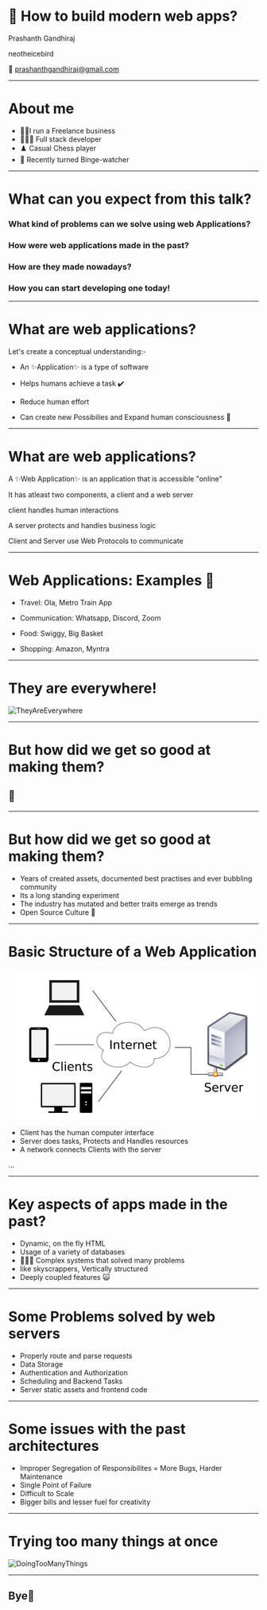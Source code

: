 <!-- classes: title -->

# 🔧 How to build modern web apps?

<!-- block-start: grid -->

Prashanth Gandhiraj
<!-- account: twitter, your-account-name -->
neotheicebird
<!-- block-end -->
📧 prashanthgandhiraj@gmail.com

---

# About me

- 🧑‍💼I run a Freelance business 
- 👨🏽‍💻 Full stack developer 
- ♟️ Casual Chess player 
- 🍿 Recently turned Binge-watcher

---
# What can you expect from this talk?

<!-- fragments-start -->

### What kind of problems can we solve using web Applications?

### How were web applications made in the past?

### How are they made nowadays?

### How you can start developing one today!

<!-- fragments-end -->

---

# What are web applications?

Let's create a conceptual understanding:-


- An ✨Application✨ is a type of software

- Helps humans achieve a task ✔️

- Reduce human effort

- Can create new Possibilies and Expand human consciousness 🌌

<!--note 
Take for example an app like Facebook. It has connected human beings across the world and this improved communications has fundamentally changed how we look at life.
-->
---

# What are web applications?

<!-- fragments-start -->
A ✨Web Application✨ is an application that is accessible "online"

It has atleast two components, a client and a web server

client handles human interactions

A server protects and handles business logic

Client and Server use Web Protocols to communicate
<!-- fragments-end -->

---

# Web Applications: Examples 📱

- Travel: Ola, Metro Train App

- Communication: Whatsapp, Discord, Zoom

- Food: Swiggy, Big Basket

- Shopping: Amazon, Myntra

---

# They are everywhere!

![TheyAreEverywhere](https://media.giphy.com/media/p9G0FYn3Wr1Tjz7VbL/giphy.gif)

<!-- note
Not just consumer apps, there are enterprise apps which are used by employees to help them work better.
-->

---

# But how did we get so good at making them?

## 🤔

---

# But how did we get so good at making them?

- Years of created assets, documented best practises and ever bubbling community
- Its a long standing experiment
- The industry has mutated and better traits emerge as trends
- Open Source Culture 💖

<!-- note
But how did we get so good at making them?

Like any other discipline, through years of practise and by making multiple iterations, the craft of making web apps is now at a peak never before.

Right now, So much of that wealth of decades of work is available for us to use and realize so many of our ideas!
-->

---

# Basic Structure of a Web Application

<!-- block-start: grid -->

<!-- block-start: column -->
![Client-server-model.svg](./assets/Client-server-model.svg)
<!-- block-end -->
<!-- block-start: column, left -->
- Client has the human computer interface
- Server does tasks, Protects and Handles resources
- A network connects Clients with the server

<!-- block-end -->

<!-- block-end -->
...

---

# Key aspects of apps made in the past?

- Dynamic, on the fly HTML
- Usage of a variety of databases
- 🤹🏻‍♂️ Complex systems that solved many problems
- like skyscrappers, Vertically structured
- Deeply coupled features 🙀

<!-- note
While it would take long to explore the entire history of software development, lets try to understand the last generation and its downsides before we understand where we stand now.
-->

---

# Some Problems solved by web servers

- Properly route and parse requests
- Data Storage
- Authentication and Authorization
- Scheduling and Backend Tasks
- Server static assets and frontend code

---
# Some issues with the past architectures

- Improper Segregation of Responsibilites = More Bugs, Harder Maintenance
- Single Point of Failure
- Difficult to Scale
- Bigger bills and lesser fuel for creativity

---

# Trying too many things at once

![DoingTooManyThings](https://media.giphy.com/media/DcCcyWVDeKMec/giphy.gif)

---

<!-- section-title: Bye👋 -->


## Bye👋
